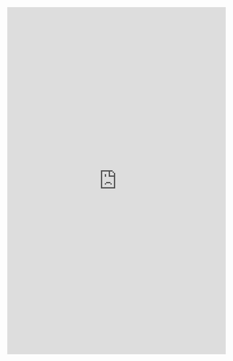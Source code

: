 <iframe src="https://docs.google.com/forms/d/e/1FAIpQLSc2c2Cb9LS5C2ETqS7Pnahv5IkjOEgFVTC1pf9EaWItetBb4Q/viewform?usp=sf_link" width="100%" height="800" frameborder="0" marginheight="0" marginwidth="0">Loading… </iframe>
